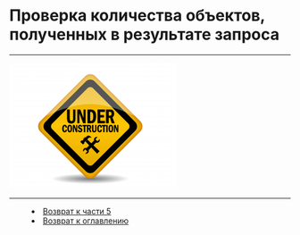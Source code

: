 # Проверка количества объектов, полученных в результате запроса
***

![](underconstruction.png) 



***

<dd><li> <a href="5_practical_realization.md"> Возврат к части 5</a></dd>
<dd><li> <a href="README.md"> Возврат к оглавлению</a></dd>
